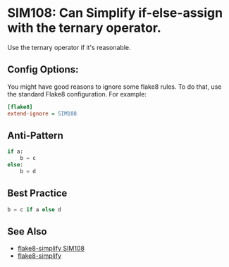 # SIM108: Can Simplify if-else-assign with the ternary operator.

Use the ternary operator if it's reasonable.

## Config Options:

You might have good reasons to ignore some flake8 rules. To do that, use the standard Flake8
configuration. For example:

```ini
[flake8]
extend-ignore = SIM108
```

## Anti-Pattern

```python
if a:
    b = c
else:
    b = d
```

## Best Practice

```python
b = c if a else d
```

## See Also

* [flake8-simplify SIM108](https://github.com/MartinThoma/flake8-simplify/issues/12)
* [flake8-simplify](https://github.com/MartinThoma/flake8-simplify?tab=readme-ov-file)
